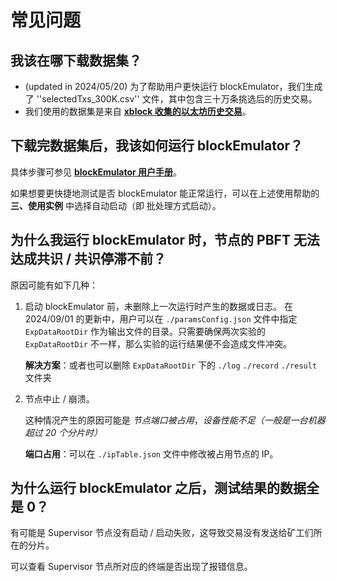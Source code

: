 # 常见问题

## 我该在哪下载数据集？
- (updated in 2024/05/20) 为了帮助用户更快运行 blockEmulator，我们生成了 ''selectedTxs_300K.csv'' 文件，其中包含三十万条挑选后的历史交易。
- 我们使用的数据集是来自 **[xblock 收集的以太坊历史交易](https://xblock.pro/xblock-eth.html)**。

## 下载完数据集后，我该如何运行 blockEmulator？
具体步骤可参见 **[blockEmulator 用户手册](https://github.com/HuangLab-SYSU/block-emulator/blob/main/20240906-blockEmulator%E4%BD%BF%E7%94%A8%E6%89%8B%E5%86%8C-%E5%BC%80%E6%BA%90%E7%89%88%E6%9C%AC-v2.pdf)**。

如果想要更快捷地测试是否 blockEmulator 能正常运行，可以在上述使用帮助的 **三、使用实例** 中选择自动启动（即 批处理方式启动）。

## 为什么我运行 blockEmulator 时，节点的 PBFT 无法达成共识 / 共识停滞不前？
原因可能有如下几种：
1. 启动 blockEmulator 前，未删除上一次运行时产生的数据或日志。
    在 2024/09/01 的更新中，用户可以在 `./paramsConfig.json` 文件中指定 `ExpDataRootDir` 作为输出文件的目录。只需要确保两次实验的 `ExpDataRootDir` 不一样，那么实验的运行结果便不会造成文件冲突。

    **解决方案**：或者也可以删除 `ExpDataRootDir` 下的 `./log` `./record` `./result` 文件夹
    
2. 节点中止 / 崩溃。

    这种情况产生的原因可能是 *节点端口被占用*，*设备性能不足（一般是一台机器超过 20 个分片时）*

    **端口占用**：可以在 `./ipTable.json` 文件中修改被占用节点的 IP。

## 为什么运行 blockEmulator 之后，测试结果的数据全是 0？
有可能是 Supervisor 节点没有启动 / 启动失败，这导致交易没有发送给矿工们所在的分片。

可以查看 Supervisor 节点所对应的终端是否出现了报错信息。
